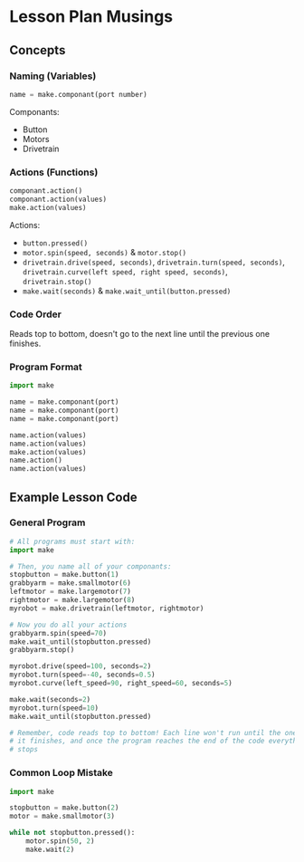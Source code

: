 # Lesson Plan Musings

## Concepts

### Naming (Variables)

```python
name = make.componant(port number)
```

Componants:

- Button
- Motors
- Drivetrain

### Actions (Functions)

```python
componant.action()
componant.action(values)
make.action(values)
```

Actions:

- `button.pressed()`
- `motor.spin(speed, seconds)` & `motor.stop()`
- `drivetrain.drive(speed, seconds)`, `drivetrain.turn(speed, seconds)`,
  `drivetrain.curve(left speed, right speed, seconds)`, `drivetrain.stop()`
- `make.wait(seconds)` & `make.wait_until(button.pressed)`

### Code Order

Reads top to bottom, doesn't go to the next line until the previous one
finishes.

### Program Format

```python
import make

name = make.componant(port)
name = make.componant(port)
name = make.componant(port)

name.action(values)
name.action(values)
make.action(values)
name.action()
name.action(values)
```

## Example Lesson Code

### General Program

```python
# All programs must start with:
import make

# Then, you name all of your componants:
stopbutton = make.button(1)
grabbyarm = make.smallmotor(6)
leftmotor = make.largemotor(7)
rightmotor = make.largemotor(8)
myrobot = make.drivetrain(leftmotor, rightmotor)

# Now you do all your actions
grabbyarm.spin(speed=70)
make.wait_until(stopbutton.pressed)
grabbyarm.stop()

myrobot.drive(speed=100, seconds=2)
myrobot.turn(speed=-40, seconds=0.5)
myrobot.curve(left_speed=90, right_speed=60, seconds=5)

make.wait(seconds=2)
myrobot.turn(speed=10)
make.wait_until(stopbutton.pressed)

# Remember, code reads top to bottom! Each line won't run until the one above
# it finishes, and once the program reaches the end of the code everything
# stops
```

### Common Loop Mistake

```python
import make

stopbutton = make.button(2)
motor = make.smallmotor(3)

while not stopbutton.pressed():
    motor.spin(50, 2)
    make.wait(2)
```
